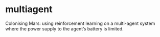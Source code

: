 # multiagent
Colonising Mars: using reinforcement learning on a multi-agent system where the power supply to the agent’s battery is limited.
